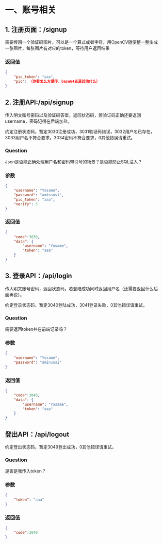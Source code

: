 # 一、账号相关

## 1. 注册页面：/signup

需要传回一个验证码图片，可以是一个算式或者字符，用OpenCV随便整一整生成一张图片，每张图片有对应的token，等待用户返回结果

### 返回值

```json
{
    "pic_token": "aaa",
    "pic": （你看怎么方便传，base64还是其他什么）
}
```

## 2. 注册API:/api/signup

传入明文账号密码以及验证码答案，返回状态码，若验证码正确还要返回username，密码记得在后端加盐。

约定注册状态码，暂定3030注册成功，3031验证码错误，3032用户名已存在，3033用户名不符合要求，3034密码不符合要求，0其他错误请重试。

### Question

Json是否能正确处理用户名和密码带引号的场景？是否能防止SQL注入？

### 参数

```json
{
    "username": "Yosame",
    "password": "aminuosi",
    "pic_token": "aaa",
    "verify": 5
}
```

### 返回值

```json
{
    "code":3030,
    "data": {
        "username": "Yosame",
        "token": "aaa"
    }
}
```

## 3. 登录API：/api/login

传入明文账号密码，返回状态码，若登陆成功同时返回用户名（还需要返回什么后面再说）。

约定登录状态码，暂定3040登陆成功，3041登录失败，0其他错误请重试。

### Question

需要返回token并在前端记录吗？

### 参数

```json
{
    "username": "Yosame",
    "password": "aminuosi"
}
```

### 返回值

```json
{
    "code":3040,
    "data": {
        "username": "Yosame",
        "token": "aaa"
    }
}
```

## 登出API：/api/logout

约定登出状态码，暂定3049登出成功，0其他错误请重试。

### Question

是否是我传入token？

### 参数

```json
{
    "token": "aaa"
}
```

### 返回值

```json
{
    "code":3049
}
```
